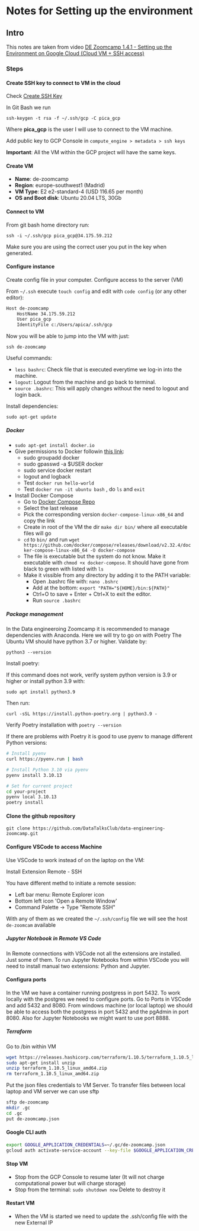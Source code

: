 # Notes for Setting up the environment

## Intro

This notes are taken from video  [DE Zoomcamp 1.4.1 - Setting up the Environment on Google Cloud (Cloud VM + SSH access)](https://www.youtube.com/watch?v=ae-CV2KfoN0&list=PL3MmuxUbc_hJed7dXYoJw8DoCuVHhGEQb&index=15)

### Steps

#### Create SSH key to connect to VM in the cloud

Check [Create SSH Key](https://cloud.google.com/compute/docs/connect/create-ssh-keys)

In Git Bash we run

`ssh-keygen -t rsa -f ~/.ssh/gcp -C pica_gcp`

Where **pica_gcp** is the user I will use to connect to the VM machine.

Add public key to GCP Console in `compute_engine > metadata > ssh keys`

**Important**: All the VM within the GCP project will have the same keys.

#### Create VM

- **Name**: de-zoomcamp
- **Region**: europe-southwest1 (Madrid)
- **VM Type**: E2 e2-standard-4 (USD 116.65 per month)
- **OS and Boot disk**: Ubuntu 20.04 LTS, 30Gb

#### Connect to VM

From git bash home directory run:

`ssh -i ~/.ssh/gcp pica_gcp@34.175.59.212`

Make sure you are using the correct user you put in the key when generated.

#### Configure instance

Create config file in your computer. Configure access to the server (VM)

From `~/.ssh` execute `touch config` and edit with `code config` (or any other editor):

```bash
Host de-zoomcamp
    HostName 34.175.59.212
    User pica_gcp
    IdentityFile c:/Users/apica/.ssh/gcp
```

Now you will be able to jump into the VM with just:

`ssh de-zoomcamp`

Useful commands:

- `less bashrc`: Check file that is executed everytime we log-in into the machine.
- `logout`: Logout from the machine and go back to terminal.
- `source .bashrc`:  This will apply changes without the need to logout and login back.

Install dependencies:

`sudo apt-get update`

##### Docker

- `sudo apt-get install docker.io`
- Give permissions to Docker followin [this link](https://github.com/sindresorhus/guides/blob/main/docker-without-sudo.md):
  - sudo groupadd docker
  - sudo gpasswd -a $USER docker
  - sudo service docker restart
  - logout and logback
  - Test `docker run hello-world`
  - Test `docker run -it ubuntu bash` , do `ls` and `exit`
- Install Docker Compose
  - Go to [Docker Compose Repo](https://github.com/docker/compose)
  - Select the last release
  - Pick the corresponding version `docker-compose-linux-x86_64` and copy the link
  - Create in root of the VM the dir `make dir bin/` where all executable files will go
  - `cd` to `bin/` and run `wget https://github.com/docker/compose/releases/download/v2.32.4/docker-compose-linux-x86_64 -O docker-compose`
  - The file is executable but the system do not know. Make it executable with `chmod +x docker-compose`. It should have gone from black to green with listed with `ls`
  - Make it vissible from any directory by adding it to the PATH variable:
    - Open .bashrc file with: `nano .bshrc`
    - Add at the bottom: `export "PATH="${HOME}/bin:${PATH}"`
    - Ctrl+O to save + Enter + Ctrl+X to exit the editor.
    - Run `source .bashrc`

##### Package management

In the Data engineeroing Zoomcamp it is recommended to manage dependencies with Anaconda.
Here we will try to go on with Poetry
The Ubuntu VM should have python 3.7 or higher. Validate by:

`python3 --version`

Install poetry:

If this command does not work, verify system python version is 3.9 or higher or install python 3.9 with:

`sudo apt install python3.9`

Then run:

`curl -sSL https://install.python-poetry.org | python3.9 -`

Verify Poetry installation with `poetry --version`

If there are problems with Poetry it is good to use pyenv to manage different Python versions:

```bash
# Install pyenv
curl https://pyenv.run | bash

# Install Python 3.10 via pyenv
pyenv install 3.10.13

# Set for current project
cd your-project
pyenv local 3.10.13
poetry install
```

#### Clone the github repository

`git clone https://github.com/DataTalksClub/data-engineering-zoomcamp.git`

#### Configure VSCode to access Machine

Use VSCode to work instead of on the laptop on the VM:

Install Extension Remote - SSH

You have different methd to initiate a remote session:

- Left bar menu: Remote Explorer icon
- Bottom left icon 'Open a Remote Window'
- Command Palette -> Type "Remote SSH"

With any of them as we created the `~/.ssh/config` file we will see the host `de-zoomcam` available

##### Jupyter Notebook in Remote VS Code

In Remote connections with VSCode not all the extensions are installed. Just some of them. To run Jupyter Notebooks from within VSCode you will need to install manual two extensions: Python and Jupyter.

#### Configura ports

In the VM we have a container running postgress in port 5432. To work locally with the postgres we need to configure ports.
Go to Ports in VSCode and add 5432 and 8080.
From windows machine (or local laptop) we should be able to access both the postgress in port 5432 and the pgAdmin in port 8080.
Also for Jupyter Notebooks we might want to use port 8888.

##### Terraform

Go to /bin within VM

```bash
wget https://releases.hashicorp.com/terraform/1.10.5/terraform_1.10.5_linux_amd64.zip
sudo apt-get install unzip
unzip terraform_1.10.5_linux_amd64.zip
rm terraform_1.10.5_linux_amd64.zip
```

Put the json files credentials to VM Server. To transfer files between local laptop and VM server we can use sftp

``` bash
sftp de-zoomcamp
mkdir .gc
cd .gc
put de-zoomcamp.json
```

#### Google CLI auth

```bash
export GOOGLE_APPLICATION_CREDENTIALS=~/.gc/de-zoomcamp.json
gcloud auth activate-service-account --key-file $GOOGLE_APPLICATION_CREDENTIALS
```

#### Stop VM

- Stop from the GCP Console to resume later (It will not charge computational power but will charge storage)
- Stop from the terminal: `sudo shutdown now`
Delete to destroy it

#### Restart VM

- When the VM is started we need to update the .ssh/config file with the new External IP

